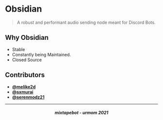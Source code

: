 # Obsidian

> A robust and performant audio sending node meant for Discord Bots.

## Why Obsidian

- Stable
- Constantly being Maintained.
- Closed Source

## Contributors

- **[@melike2d](https://github.com/melike2d)**
- **[@sxmurai](https://github.com/sxmurai)**
- **[@serenmodz21](https://github.com/SerenModz21)**

---

<h5 align="center">mixtapebot - urmom 2021</h5>
